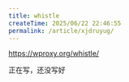 ```yaml
---
title: whistle
createTime: 2025/06/22 22:46:55
permalink: /article/xjdruyug/
---
```

https://wproxy.org/whistle/

正在写，还没写好